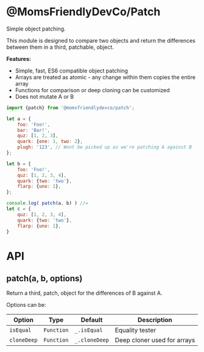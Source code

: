 @MomsFriendlyDevCo/Patch
========================
Simple object patching.

This module is designed to compare two objects and return the differences between them in a third, patchable, object.

**Features:**
* Simple, fast, ES6 compatible object patching
* Arrays are treated as atomic - any change within them copies the entire array
* Functions for comparison or deep cloning can be customized
* Does not mutate A or B


```javascript
import {patch} from '@momsfriendlydevco/patch';

let a = {
    foo: 'Foo!',
    bar: 'Bar!',
    quz: [1, 2, 3],
    quark: {one: 1, two: 2},
    plugh: '123', // Wont be picked up as we're patching A against B
};

let b = {
    foo: 'Foo!',
    quz: [1, 2, 3, 4],
    quark: {two: 'two'},
    flarp: {uno: 1},
};

console.log( patch(a, b) ) //=
let c = {
    quz: [1, 2, 3, 4],
    quark: {two: 'two'},
    flarp: {uno: 1},
}
```


API
===

patch(a, b, options)
--------------------
Return a third, patch, object for the differences of B against A.

Options can be:

| Option      | Type       | Default       | Description                 |
|-------------|------------|---------------|-----------------------------|
| `isEqual`   | `Function` | `_.isEqual`   | Equality tester             |
| `cloneDeep` | `Function` | `_.cloneDeep` | Deep cloner used for arrays |
